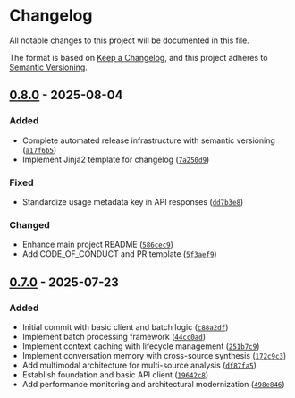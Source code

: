 # Changelog

All notable changes to this project will be documented in this file.

The format is based on [Keep a Changelog](https://keepachangelog.com/en/1.1.0/),
and this project adheres to [Semantic Versioning](https://semver.org/spec/v2.0.0.html).

<!-- PSR-INSERT-FLAG -->
## [0.8.0] - 2025-08-04

### Added

- Complete automated release infrastructure with semantic versioning ([`a17f6b5`](https://github.com/seanbrar/gemini-batch-prediction/commit/a17f6b50f3b9a1c948110db14bbfe386ec2d43b8))
- Implement Jinja2 template for changelog ([`7a250d9`](https://github.com/seanbrar/gemini-batch-prediction/commit/7a250d9e29647823ddd4dab258a02964477feeb5))

### Fixed

- Standardize usage metadata key in API responses ([`dd7b3e8`](https://github.com/seanbrar/gemini-batch-prediction/commit/dd7b3e88e1797242dc6eb272dbcc460d4351957f))

### Changed

- Enhance main project README ([`586cec9`](https://github.com/seanbrar/gemini-batch-prediction/commit/586cec9ba5fd72fa862e63487dbe35841093173a))
- Add CODE_OF_CONDUCT and PR template ([`5f3aef9`](https://github.com/seanbrar/gemini-batch-prediction/commit/5f3aef96e0753b14bc4d8d79a20e180b6b2d8383))

## [0.7.0] - 2025-07-23

### Added

- Initial commit with basic client and batch logic ([`c88a2df`](https://github.com/seanbrar/gemini-batch-prediction/commit/c88a2dfaff1fadf8c8861c136a85156411dad929))
- Implement batch processing framework ([`44cc0ad`](https://github.com/seanbrar/gemini-batch-prediction/commit/44cc0ad0398bdf5ab9a447bff04329bb8a81aa1e))
- Implement context caching with lifecycle management ([`251b7c9`](https://github.com/seanbrar/gemini-batch-prediction/commit/251b7c9f6e59eb533a555db724df2c20d9802de7))
- Implement conversation memory with cross-source synthesis ([`172c9c3`](https://github.com/seanbrar/gemini-batch-prediction/commit/172c9c3a904267dad9eb93ceb3f26eb293396b26))
- Add multimodal architecture for multi-source analysis ([`df87fa5`](https://github.com/seanbrar/gemini-batch-prediction/commit/df87fa52f3a9eb9b78b350be40de20614ae8037d))
- Establish foundation and basic API client ([`19642c8`](https://github.com/seanbrar/gemini-batch-prediction/commit/19642c838f6df1ee275958166bbf48d8ae97d0ab))
- Add performance monitoring and architectural modernization ([`498e846`](https://github.com/seanbrar/gemini-batch-prediction/commit/498e846356892f230d8ba210e2c3d249129abdac))

<!-- PSR-LINKS-START -->
[0.8.0]: https://github.com/seanbrar/gemini-batch-prediction/compare/v0.7.0...v0.8.0
[0.7.0]: https://github.com/seanbrar/gemini-batch-prediction/releases/tag/v0.7.0
